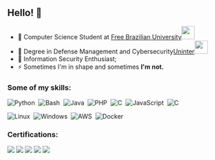 <h2>Hello! 👋</h2>

- 🌱 Computer Science Student at <a href="http:/github.com/Universidade-Livre">Free Brazilian University</a><img src="https://media.giphy.com/media/fYSnHlufseco8Fh93Z/giphy.gif" width="30">
- 🌱 Degree in Defense Management and Cybersecurity<a href="https://www.uninter.com">Uninter</a><img src="https://media.giphy.com/media/fYSnHlufseco8Fh93Z/giphy.gif" width="30">
- 🌱 Information Security Enthusiast;
- ⚡ Sometimes I'm in shape and sometimes **I'm not.**


 <h3 align="left">Some of my skills:</h3>

![Python](https://img.shields.io/badge/-Python-05122A?style=flat&logo=python)&nbsp;
![Bash](https://img.shields.io/badge/-Shell_Script-05122A?style=flat&logo=gnu-bash)&nbsp;
![Java](https://img.shields.io/badge/-Java-05122A?style=flat&logo=Java&logoColor)&nbsp;
![PHP](https://img.shields.io/badge/-PHP-05122A?style=flat&logo=php)&nbsp;
![C](https://img.shields.io/badge/-C%23%20-05122A?style=flat&logo=c-sharp)&nbsp;
![JavaScript](https://img.shields.io/badge/-JavaScript-333333?style=flat&logo=javascript)&nbsp;
![C](https://img.shields.io/badge/-%2300599C.svg?style=flat&logo=c&logoColor=white)&nbsp;

![Linux](https://img.shields.io/badge/Linux-FCC624?style=flat&logo=linux&logoColor=black)&nbsp;
![Windows](https://img.shields.io/badge/Windows-0078D6?style=flat&logo=windows&logoColor=white)&nbsp;
![AWS](https://img.shields.io/badge/AWS-%23FF9900.svg?style=flat&logo=amazon-aws&logoColor=white)&nbsp;
![Docker](https://img.shields.io/badge/Docker-%230db7ed.svg?style=flat&logo=docker&logoColor=white)&nbsp;

 
### Certifications:

![](https://images.credly.com/size/95x95/images/79d2530b-44fb-4b71-a0bb-746e991166ae/CredlyBadges-v1.7-FINAL_Core-MSP.png)
![](https://images.credly.com/size/95x95/images/6074e869-0140-4b23-a03d-a49839191e41/image.png)
![](https://images.credly.com/size/95x95/images/fb9c8c5d-1b20-44d4-bf1a-717517f655b4/image.png)
![](https://images.credly.com/size/95x95/images/fc1352af-87fa-4947-ba54-398a0e63322e/security-compliance-and-identity-fundamentals-600x600.png)
![](https://images.credly.com/size/95x95/images/27579978-6a64-4b5c-a29b-4a4830f784d8/image.png)

